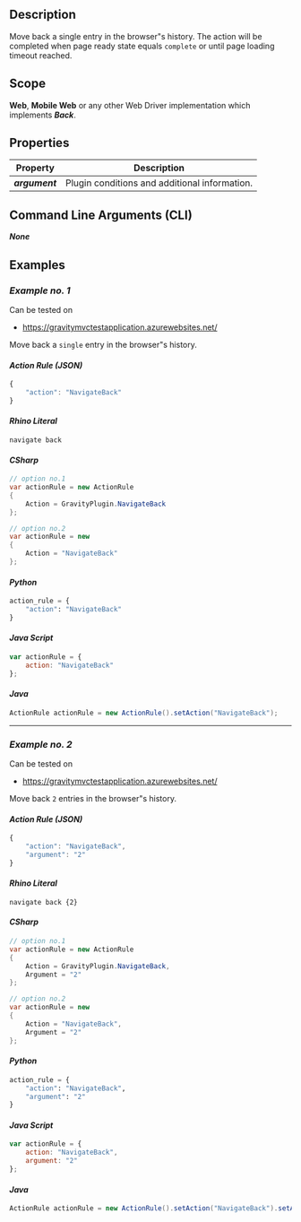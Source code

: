 ## Description
Move back a single entry in the browser\"s history. The action will be completed when page ready state equals ```complete``` or until page loading timeout reached.

## Scope
**Web**, **Mobile Web** or any other Web Driver implementation which implements _**Back**_.

## Properties
| Property             | Description                                           |
|----------------------|-------------------------------------------------------|
| _**argument**_       | Plugin conditions and additional information.         |

## Command Line Arguments (CLI)
_**None**_

## Examples
### _Example no. 1_
Can be tested on
* https://gravitymvctestapplication.azurewebsites.net/

Move back a ```single``` entry in the browser\"s history.

#### _Action Rule (JSON)_
```js
{
    "action": "NavigateBack"
}
```

#### _Rhino Literal_
```
navigate back
```

#### _CSharp_
```csharp
// option no.1
var actionRule = new ActionRule
{
    Action = GravityPlugin.NavigateBack
};

// option no.2
var actionRule = new
{
    Action = "NavigateBack"
};
```

#### _Python_
```python
action_rule = {
    "action": "NavigateBack"
}
```

#### _Java Script_
```js
var actionRule = {
    action: "NavigateBack"
};
```

#### _Java_
```java
ActionRule actionRule = new ActionRule().setAction("NavigateBack");
```

***

### _Example no. 2_
Can be tested on
* https://gravitymvctestapplication.azurewebsites.net/

Move back ```2``` entries in the browser\"s history.

#### _Action Rule (JSON)_
```js
{
    "action": "NavigateBack",
    "argument": "2"
}
```

#### _Rhino Literal_
```
navigate back {2}
```

#### _CSharp_
```csharp
// option no.1
var actionRule = new ActionRule
{
    Action = GravityPlugin.NavigateBack,
    Argument = "2"
};

// option no.2
var actionRule = new
{
    Action = "NavigateBack",
    Argument = "2"
};
```

#### _Python_
```python
action_rule = {
    "action": "NavigateBack",
    "argument": "2" 
}
```

#### _Java Script_
```js
var actionRule = {
    action: "NavigateBack",
    argument: "2"
};
```

#### _Java_
```java
ActionRule actionRule = new ActionRule().setAction("NavigateBack").setArgument("2");